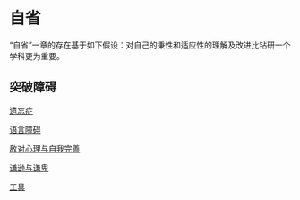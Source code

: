 自省
=====

“自省”一章的存在基于如下假设：对自己的秉性和适应性的理解及改进比钻研一个学科更为重要。

## 突破障碍

[遗忘症](遗忘症.md)

[语言障碍](语言障碍.md)

[敌对心理与自我完善](敌对心理与自我完善.md)

[谦逊与谦卑](谦逊与谦卑.md)

[工具](工具.md)
